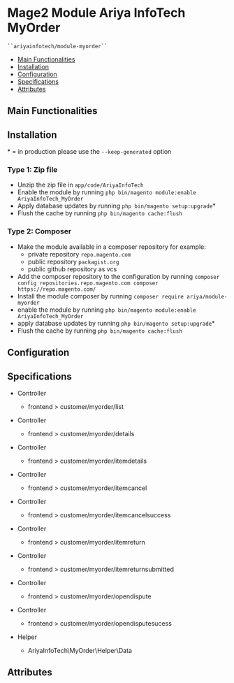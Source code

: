 # Mage2 Module Ariya InfoTech MyOrder

    ``ariyainfotech/module-myorder``

 - [Main Functionalities](#markdown-header-main-functionalities)
 - [Installation](#markdown-header-installation)
 - [Configuration](#markdown-header-configuration)
 - [Specifications](#markdown-header-specifications)
 - [Attributes](#markdown-header-attributes)


## Main Functionalities


## Installation
\* = in production please use the `--keep-generated` option

### Type 1: Zip file

 - Unzip the zip file in `app/code/AriyaInfoTech`
 - Enable the module by running `php bin/magento module:enable AriyaInfoTech_MyOrder`
 - Apply database updates by running `php bin/magento setup:upgrade`\*
 - Flush the cache by running `php bin/magento cache:flush`

### Type 2: Composer

 - Make the module available in a composer repository for example:
    - private repository `repo.magento.com`
    - public repository `packagist.org`
    - public github repository as vcs
 - Add the composer repository to the configuration by running `composer config repositories.repo.magento.com composer https://repo.magento.com/`
 - Install the module composer by running `composer require ariya/module-myorder`
 - enable the module by running `php bin/magento module:enable AriyaInfoTech_MyOrder`
 - apply database updates by running `php bin/magento setup:upgrade`\*
 - Flush the cache by running `php bin/magento cache:flush`


## Configuration




## Specifications

 - Controller
	- frontend > customer/myorder/list

 - Controller
	- frontend > customer/myorder/details

 - Controller
	- frontend > customer/myorder/itemdetails

 - Controller
	- frontend > customer/myorder/itemcancel

 - Controller
	- frontend > customer/myorder/itemcancelsuccess

 - Controller
	- frontend > customer/myorder/itemreturn

 - Controller
	- frontend > customer/myorder/itemreturnsubmitted

 - Controller
	- frontend > customer/myorder/opendispute

 - Controller
	- frontend > customer/myorder/opendisputesucess

 - Helper
	- AriyaInfoTech\MyOrder\Helper\Data


## Attributes



